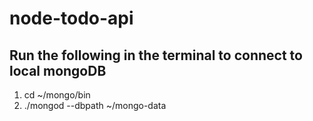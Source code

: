# node-todo-api

## Run the following in the terminal to connect to local mongoDB

1. cd ~/mongo/bin
2. ./mongod --dbpath ~/mongo-data

